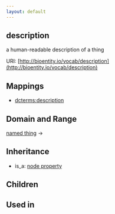```yaml
---
layout: default
---
```


## description


a human-readable description of a thing

URI: [http://bioentity.io/vocab/description](http://bioentity.io/vocab/description)
## Mappings

 * [dcterms:description](http://purl.obolibrary.org/obo/dcterms_description)

## Domain and Range

[named thing](NamedThing.html) -> 

## Inheritance

 *  is_a: [node property](node_property.html)

## Children


## Used in

